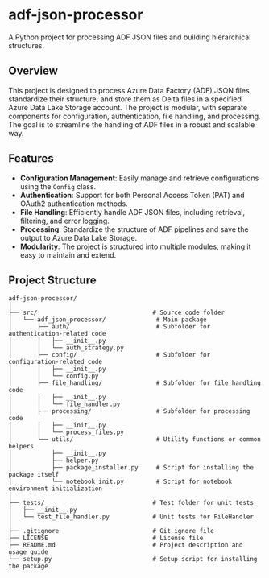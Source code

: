 # adf-json-processor
A Python project for processing ADF JSON files and building hierarchical structures.

## Overview

This project is designed to process Azure Data Factory (ADF) JSON files, standardize their structure, and store them as Delta files in a specified Azure Data Lake Storage account. The project is modular, with separate components for configuration, authentication, file handling, and processing. The goal is to streamline the handling of ADF files in a robust and scalable way.

## Features

- **Configuration Management**: Easily manage and retrieve configurations using the `Config` class.
- **Authentication**: Support for both Personal Access Token (PAT) and OAuth2 authentication methods.
- **File Handling**: Efficiently handle ADF JSON files, including retrieval, filtering, and error logging.
- **Processing**: Standardize the structure of ADF pipelines and save the output to Azure Data Lake Storage.
- **Modularity**: The project is structured into multiple modules, making it easy to maintain and extend.

## Project Structure

```plaintext
adf-json-processor/
│
├── src/                                # Source code folder
│   └── adf_json_processor/              # Main package
│       ├── auth/                        # Subfolder for authentication-related code
│       │   ├── __init__.py
│       │   └── auth_strategy.py
│       ├── config/                      # Subfolder for configuration-related code
│       │   ├── __init__.py
│       │   └── config.py
│       ├── file_handling/               # Subfolder for file handling code
│       │   ├── __init__.py
│       │   └── file_handler.py
│       ├── processing/                  # Subfolder for processing code
│       │   ├── __init__.py
│       │   └── process_files.py
│       └── utils/                       # Utility functions or common helpers
│           ├── __init__.py
│           ├── helper.py
│           ├── package_installer.py     # Script for installing the package itself
│           └── notebook_init.py         # Script for notebook environment initialization
│
├── tests/                              # Test folder for unit tests
│   ├── __init__.py
│   └── test_file_handler.py            # Unit tests for FileHandler
│
├── .gitignore                          # Git ignore file
├── LICENSE                             # License file
├── README.md                           # Project description and usage guide
└── setup.py                            # Setup script for installing the package